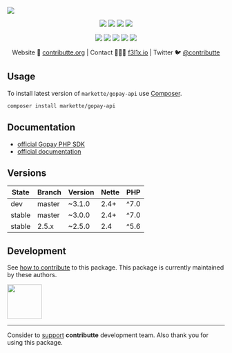 ![](https://heatbadger.now.sh/github/readme/contributte/gopay-api/)

<p align=center>
  <a href="https://github.com/contributte/gopay-api/actions"><img src="https://badgen.net/github/checks/contributte/gopay-api/master?cache=300"></a>
  <a href="https://coveralls.io/r/contributte/gopay-api"><img src="https://badgen.net/coveralls/c/github/contributte/gopay-api?cache=300"></a>
  <a href="https://packagist.org/packages/markette/gopay-api"><img src="https://badgen.net/packagist/dm/markette/gopay-api"></a>
  <a href="https://packagist.org/packages/markette/gopay-api"><img src="https://badgen.net/packagist/v/markette/gopay-api"></a>
</p>
<p align=center>
  <a href="https://packagist.org/packages/markette/gopay-api"><img src="https://badgen.net/packagist/php/markette/gopay-api"></a>
  <a href="https://github.com/contributte/gopay-api"><img src="https://badgen.net/github/license/contributte/gopay-api"></a>
  <a href="https://bit.ly/ctteg"><img src="https://badgen.net/badge/support/gitter/cyan"></a>
  <a href="https://bit.ly/cttfo"><img src="https://badgen.net/badge/support/forum/yellow"></a>
  <a href="https://contributte.org/partners.html"><img src="https://badgen.net/badge/sponsor/donations/F96854"></a>
</p>

<p align=center>
Website 🚀 <a href="https://contributte.org">contributte.org</a> | Contact 👨🏻‍💻 <a href="https://f3l1x.io">f3l1x.io</a> | Twitter 🐦 <a href="https://twitter.com/contributte">@contributte</a>
</p>

## Usage

To install latest version of `markette/gopay-api` use [Composer](https://getcomposer.org).

```bash
composer install markette/gopay-api
```

## Documentation

- [official Gopay PHP SDK](https://github.com/gopaycommunity/gopay-php-api)
- [official documentation](http://help.gopay.com/cs/tema/integrace-2/integrace-platebni-puvodni-brany/php-api-verze-2-5)

## Versions

| State  | Branch | Version    | Nette |PHP  |
|--------|--------|------------|-------|-----|
| dev    | master | ~3.1.0     | 2.4+  |^7.0 |
| stable | master | ~3.0.0     | 2.4+  |^7.0 |
| stable | 2.5.x  | ~2.5.0     | 2.4   |^5.6 |

## Development

See [how to contribute](https://contributte.org) to this package. This package is currently maintained by these authors.

<a href="https://github.com/f3l1x">
    <img width="80" height="80" src="https://avatars2.githubusercontent.com/u/538058?v=3&s=80">
</a>

-----

Consider to [support](https://contributte.org/partners) **contributte** development team.
Also thank you for using this package.
